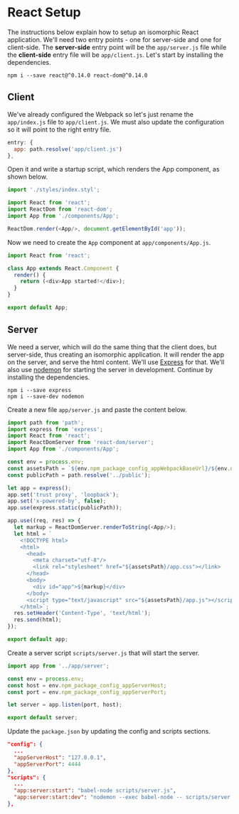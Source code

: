 # React Setup

The instructions below explain how to setup an isomorphic React application. We'll need two entry points - one for server-side and one for client-side. The **server-side** entry point will be the `app/server.js` file while the **client-side** entry file will be `app/client.js`. Let's start by installing the dependencies.

```
npm i --save react@^0.14.0 react-dom@^0.14.0
```

## Client

We've already configured the Webpack so let's just rename the `app/index.js` file to `app/client.js`. We must also update the configuration so it will point to the right entry file.

```js
entry: {
  app: path.resolve('app/client.js')
},
```

Open it and write a startup script, which renders the App component, as shown below.

```js
import './styles/index.styl';

import React from 'react';
import ReactDom from 'react-dom';
import App from './components/App';

ReactDom.render(<App/>, document.getElementById('app'));
```

Now we need to create the `App` component at `app/components/App.js`.

```js
import React from 'react';

class App extends React.Component {
  render() {
    return (<div>App started!</div>);
  }
}

export default App;
```

## Server

We need a server, which will do the same thing that the client does, but server-side, thus creating an isomorphic application. It will render the app on the server, and serve the html content. We'll use [Express](http://expressjs.com) for that. We'll also use [nodemon](http://nodemon.io/) for starting the server in development. Continue by installing the dependencies.

```
npm i --save express
npm i --save-dev nodemon
```

Create a new file `app/server.js` and paste the content below.

```js
import path from 'path';
import express from 'express';
import React from 'react';
import ReactDomServer from 'react-dom/server';
import App from './components/App';

const env = process.env;
const assetsPath = `${env.npm_package_config_appWebpackBaseUrl}/${env.npm_package_version}`;
const publicPath = path.resolve('../public');

let app = express();
app.set('trust proxy', 'loopback');
app.set('x-powered-by', false);
app.use(express.static(publicPath));

app.use((req, res) => {
  let markup = ReactDomServer.renderToString(<App/>);
  let html = `
    <!DOCTYPE html>
    <html>
      <head>
        <meta charset="utf-8"/>
        <link rel="stylesheet" href="${assetsPath}/app.css"></link>
      </head>
      <body>
        <div id="app">${markup}</div>
      </body>
      <script type="text/javascript" src="${assetsPath}/app.js"></script>
    </html>`;
  res.setHeader('Content-Type', 'text/html');
  res.send(html);
});

export default app;
```

Create a server script `scripts/server.js` that will start the server.

```js
import app from '../app/server';

const env = process.env;
const host = env.npm_package_config_appServerHost;
const port = env.npm_package_config_appServerPort;

let server = app.listen(port, host);

export default server;
```

Update the `package.json` by updating the config and scripts sections.

```json
"config": {
  ...
  "appServerHost": "127.0.0.1",
  "appServerPort": 4444
},
"scripts": {
  ...
  "app:server:start": "babel-node scripts/server.js",
  "app:server:start:dev": "nodemon --exec babel-node -- scripts/server.js"
},
```
